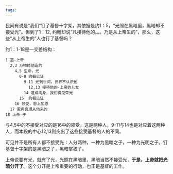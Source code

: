 ```yaml
---
tags:
---
```


民间有说是“我们”钉了基督十字架，其依据是约1：5，“光照在黑暗里，黑暗却不接受光”。但到了1：12, 约翰却说“凡接待他的。。。乃是从上帝生的”，那么，这些“从上帝生的”人也钉了基督吗？

约1：1-18是一交差结构：

```
1 道-上帝
  2,3 万物籍他造的
    4,5 生命，光
      6-8 约翰见证
        9-11 光到世间，世界不认识他
          12,13 接待他的-上帝的儿女
        14 道成肉身，我们得见荣光
      15  约翰见证
    16 领受，恩上加恩
  17 恩典真理从他来的
18 上帝-子
```
与4,5中的不接受对应的是16中的领受，这是两种人，9-11与14也是对应着这两种人，而本段的中心12,13则突出了这些接受基督的人的不同。

可见并不是所有人都不接受光：人分两种，一种为黑暗之子，一种为光明之子。钉基督十字架的是黑暗之子，黑暗掌权了。

上帝说要有光，就有了光，光照在黑暗里，黑暗当然不接受光，**于是，上帝就把光暗分开了**。这个分开是上帝重要的行动，也正是基督的工作。
